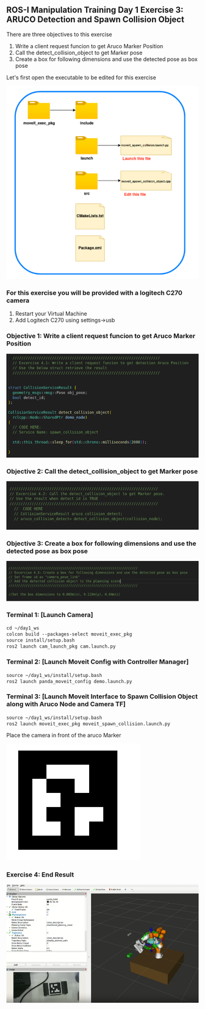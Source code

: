 ## ROS-I Manipulation Training Day 1 Exercise 3: ARUCO Detection and Spawn Collision Object


There are three objectives to this exercise

1) Write a client request funcion to get Aruco Marker Position
2) Call the detect_collision_object to get Marker pose
3) Create a box for following dimensions and use the detected pose as box pose


Let's first open the executable to be edited for this exercise

![Folder_img](https://github.com/shalman-khan/ros2_training_manipulation_2023/blob/day1/students_copy/misc_files/ex4_folder_struc.png)


### For this exercise you will be provided with a logitech C270 camera
1) Restart your Virtual Machine
2) Add Logitech C270 using settings->usb

### Objective 1:  Write a client request funcion to get Aruco Marker Position

![obj1](https://github.com/shalman-khan/ros2_training_manipulation_2023/blob/day1/students_copy/misc_files/Ex4_1.png)


### Objective 2:  Call the detect_collision_object to get Marker pose

![obj1](https://github.com/shalman-khan/ros2_training_manipulation_2023/blob/day1/students_copy/misc_files/Ex4_2.png)

### Objective 3: Create a box for following dimensions and use the detected pose as box pose

![obj1](https://github.com/shalman-khan/ros2_training_manipulation_2023/blob/day1/students_copy/misc_files/Ex4_3.png)


### Terminal 1: [Launch Camera]
```
cd ~/day1_ws
colcon build --packages-select moveit_exec_pkg
source install/setup.bash
ros2 launch cam_launch_pkg cam.launch.py 
```

### Terminal 2: [Launch Moveit Config with Controller Manager]

```
source ~/day1_ws/install/setup.bash
ros2 launch panda_moveit_config demo.launch.py
```

### Terminal 3: [Launch Moveit Interface to Spawn Collision Object along with Aruco Node and Camera TF]

```
source ~/day1_ws/install/setup.bash
ros2 launch moveit_exec_pkg moveit_spawn_collision.launch.py
```

Place the camera in front of the aruco Marker

![aruco](https://github.com/shalman-khan/ros2_training_manipulation_2023/blob/day1/students_copy/misc_files/aruco_marker.png)


### Exercise 4: End Result

![exend](https://github.com/shalman-khan/ros2_training_manipulation_2023/blob/day1/students_copy/misc_files/ex_end.png)




